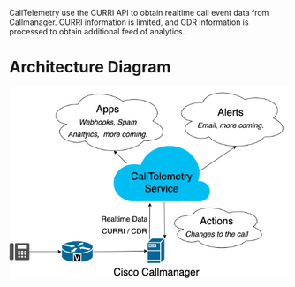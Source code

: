 CallTelemetry use the CURRI API to obtain realtime call event data from Callmanager.
CURRI information is limited, and CDR information is processed to obtain additional feed of analytics.

# Architecture Diagram

![curri](architecture.png)
